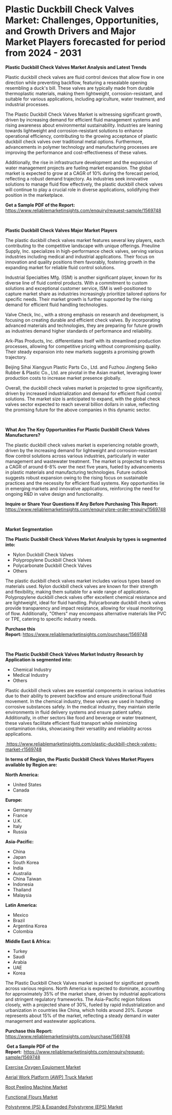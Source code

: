 <p><h1>Plastic Duckbill Check Valves Market: Challenges, Opportunities, and Growth Drivers and Major Market Players forecasted for period from 2024 - 2031</h1></p><p><strong>Plastic Duckbill Check Valves Market Analysis and Latest Trends</strong></p>
<p><p>Plastic duckbill check valves are fluid control devices that allow flow in one direction while preventing backflow, featuring a resealable opening resembling a duck's bill. These valves are typically made from durable thermoplastic materials, making them lightweight, corrosion-resistant, and suitable for various applications, including agriculture, water treatment, and industrial processes.</p><p>The Plastic Duckbill Check Valves Market is witnessing significant growth, driven by increasing demand for efficient fluid management systems and rising awareness about environmental sustainability. Industries are leaning towards lightweight and corrosion-resistant solutions to enhance operational efficiency, contributing to the growing acceptance of plastic duckbill check valves over traditional metal options. Furthermore, advancements in polymer technology and manufacturing processes are improving the performance and cost-effectiveness of these valves.</p><p>Additionally, the rise in infrastructure development and the expansion of water management projects are fueling market expansion. The global market is expected to grow at a CAGR of 10% during the forecast period, reflecting a robust demand trajectory. As industries seek innovative solutions to manage fluid flow effectively, the plastic duckbill check valves will continue to play a crucial role in diverse applications, solidifying their position in the marketplace.</p></p>
<p><strong>Get a Sample PDF of the Report:&nbsp;</strong> <a href="https://www.reliablemarketinsights.com/enquiry/request-sample/1569748?utm_campaign=1626&utm_medium=2&utm_source=Github&utm_content=ia&utm_term=14102024&utm_id=plastic-duckbill-check-valves">https://www.reliablemarketinsights.com/enquiry/request-sample/1569748</a></p>
<p>&nbsp;</p>
<p><strong>Plastic Duckbill Check Valves Major Market Players</strong></p>
<p><p>The plastic duckbill check valves market features several key players, each contributing to the competitive landscape with unique offerings. Pneuline Supply, Inc. specializes in high-performance check valves, serving various industries including medical and industrial applications. Their focus on innovation and quality positions them favorably, fostering growth in the expanding market for reliable fluid control solutions.</p><p>Industrial Specialties Mfg. (ISM) is another significant player, known for its diverse line of fluid control products. With a commitment to custom solutions and exceptional customer service, ISM is well-positioned to capture market share as industries increasingly prioritize tailored options for specific needs. Their market growth is further supported by the rising demand for efficient fluid handling technologies.</p><p>Valve Check, Inc., with a strong emphasis on research and development, is focusing on creating durable and efficient check valves. By incorporating advanced materials and technologies, they are preparing for future growth as industries demand higher standards of performance and reliability. </p><p>Ark-Plas Products, Inc. differentiates itself with its streamlined production processes, allowing for competitive pricing without compromising quality. Their steady expansion into new markets suggests a promising growth trajectory. </p><p>Beijing Sihai Xiangyun Plastic Parts Co., Ltd. and Fuzhou Jingteng Seiko Rubber & Plastic Co., Ltd. are pivotal in the Asian market, leveraging lower production costs to increase market presence globally. </p><p>Overall, the duckbill check valves market is projected to grow significantly, driven by increased industrialization and demand for efficient fluid control solutions. The market size is anticipated to expand, with the global check valves sector expected to reach several billion dollars in value, reflecting the promising future for the above companies in this dynamic sector.</p></p>
<p>&nbsp;</p>
<p><strong>What Are The Key Opportunities For Plastic Duckbill Check Valves Manufacturers?</strong></p>
<p><p>The plastic duckbill check valves market is experiencing notable growth, driven by the increasing demand for lightweight and corrosion-resistant flow control solutions across various industries, particularly in water management and wastewater treatment. The market is projected to witness a CAGR of around 6-8% over the next five years, fueled by advancements in plastic materials and manufacturing technologies. Future outlook suggests robust expansion owing to the rising focus on sustainable practices and the necessity for efficient fluid systems. Key opportunities lie in emerging markets and innovative applications, reinforcing the need for ongoing R&D in valve design and functionality.</p></p>
<p><strong>Inquire or Share Your Questions If Any Before Purchasing This Report:</strong> <a href="https://www.reliablemarketinsights.com/enquiry/pre-order-enquiry/1569748?utm_campaign=1626&utm_medium=2&utm_source=Github&utm_content=ia&utm_term=14102024&utm_id=plastic-duckbill-check-valves">https://www.reliablemarketinsights.com/enquiry/pre-order-enquiry/1569748</a></p>
<p>&nbsp;</p>
<p><strong>Market Segmentation</strong></p>
<p><strong>The Plastic Duckbill Check Valves Market Analysis by types is segmented into:</strong></p>
<p><ul><li>Nylon Duckbill Check Valves</li><li>Polypropylene Duckbill Check Valves</li><li>Polycarbonate Duckbill Check Valves</li><li>Others</li></ul></p>
<p><p>The plastic duckbill check valves market includes various types based on materials used. Nylon duckbill check valves are known for their strength and flexibility, making them suitable for a wide range of applications. Polypropylene duckbill check valves offer excellent chemical resistance and are lightweight, ideal for fluid handling. Polycarbonate duckbill check valves provide transparency and impact resistance, allowing for visual monitoring of flow. Additionally, "Others" may encompass alternative materials like PVC or TPE, catering to specific industry needs.</p></p>
<p><strong>Purchase this Report:&nbsp;</strong><a href="https://www.reliablemarketinsights.com/purchase/1569748?utm_campaign=1626&utm_medium=2&utm_source=Github&utm_content=ia&utm_term=14102024&utm_id=plastic-duckbill-check-valves">https://www.reliablemarketinsights.com/purchase/1569748</a></p>
<p>&nbsp;</p>
<p><strong>The Plastic Duckbill Check Valves Market Industry Research by Application is segmented into:</strong></p>
<p><ul><li>Chemical Industry</li><li>Medical Industry</li><li>Others</li></ul></p>
<p><p>Plastic duckbill check valves are essential components in various industries due to their ability to prevent backflow and ensure unidirectional fluid movement. In the chemical industry, these valves are used in handling corrosive substances safely. In the medical industry, they maintain sterile environments in fluid delivery systems and ensure patient safety. Additionally, in other sectors like food and beverage or water treatment, these valves facilitate efficient fluid transport while minimizing contamination risks, showcasing their versatility and reliability across applications.</p></p>
<p><a href="https://www.reliablemarketinsights.com/plastic-duckbill-check-valves-market-r1569748?utm_campaign=1626&utm_medium=2&utm_source=Github&utm_content=ia&utm_term=14102024&utm_id=plastic-duckbill-check-valves">&nbsp;https://www.reliablemarketinsights.com/plastic-duckbill-check-valves-market-r1569748</a></p>
<p><strong>In terms of Region, the Plastic Duckbill Check Valves Market Players available by Region are:</strong></p>
<p>
    <p> <strong> North America: </strong>
        <ul>
            <li>United States</li>
            <li>Canada</li>
        </ul>
        </p> 
    <p> <strong> Europe: </strong>
        <ul>
            <li>Germany</li>
            <li>France</li>
            <li>U.K.</li>
            <li>Italy</li>
            <li>Russia</li>
        </ul>
        </p> 
    <p> <strong> Asia-Pacific: </strong>
        <ul>
            <li>China</li>
            <li>Japan</li>
            <li>South Korea</li>
            <li>India</li>
            <li>Australia</li>
            <li>China Taiwan</li>
            <li>Indonesia</li>
            <li>Thailand</li>
            <li>Malaysia</li>
        </ul>
        </p> 
    <p> <strong> Latin America: </strong>
        <ul>
            <li>Mexico</li>
            <li>Brazil</li>
            <li>Argentina Korea</li>
            <li>Colombia</li>
        </ul>
        </p> 
    <p> <strong> Middle East & Africa: </strong>
        <ul>
            <li>Turkey</li>
            <li>Saudi</li>
            <li>Arabia</li>
            <li>UAE</li>
            <li>Korea</li>
        </ul>
    </p>
    </p>
<p><p>The Plastic Duckbill Check Valves market is poised for significant growth across various regions. North America is expected to dominate, accounting for approximately 35% of the market share, driven by industrial applications and stringent regulatory frameworks. The Asia-Pacific region follows closely, with a projected share of 30%, fueled by rapid industrialization and urbanization in countries like China, which holds around 20%. Europe represents about 15% of the market, reflecting a steady demand in water management and wastewater applications.</p></p>
<p><strong>Purchase this Report: </strong><a href="https://www.reliablemarketinsights.com/purchase/1569748?utm_campaign=1626&utm_medium=2&utm_source=Github&utm_content=ia&utm_term=14102024&utm_id=plastic-duckbill-check-valves">https://www.reliablemarketinsights.com/purchase/1569748</a></p>
<p>&nbsp;<strong>Get a Sample PDF of the Report:&nbsp;&nbsp;</strong><a href="https://www.reliablemarketinsights.com/enquiry/request-sample/1569748?utm_campaign=1626&utm_medium=2&utm_source=Github&utm_content=ia&utm_term=14102024&utm_id=plastic-duckbill-check-valves">https://www.reliablemarketinsights.com/enquiry/request-sample/1569748</a></p>
<p><strong></strong></p>
<p><p><a href="https://www.linkedin.com/pulse/exercise-oxygen-equipment-market-global-regional-analysis-iggkc?trk=public_post_embed_feed-article-content&utm_campaign=1626&utm_medium=2&utm_source=Github&utm_content=ia&utm_term=14102024&utm_id=plastic-duckbill-check-valves">Exercise Oxygen Equipment Market</a></p><p><a href="https://www.linkedin.com/pulse/aerial-work-platform-awp-truck-market-global-insights-sales-zmjnf?trk=public_post_embed_feed-article-content&utm_campaign=1626&utm_medium=2&utm_source=Github&utm_content=ia&utm_term=14102024&utm_id=plastic-duckbill-check-valves">Aerial Work Platform (AWP) Truck Market</a></p><p><a href="https://www.linkedin.com/pulse/root-peeling-machine-market-pulse-63-expansion-blueprint-xbhbf?trk=public_post_embed_feed-article-content&utm_campaign=1626&utm_medium=2&utm_source=Github&utm_content=ia&utm_term=14102024&utm_id=plastic-duckbill-check-valves">Root Peeling Machine Market</a></p><p><a href="https://www.linkedin.com/pulse/functional-flours-industry-resonance-81-amplification-across-fam7c?trk=public_post_embed_feed-article-content&utm_campaign=1626&utm_medium=2&utm_source=Github&utm_content=ia&utm_term=14102024&utm_id=plastic-duckbill-check-valves">Functional Flours Market</a></p><p><a href="https://www.linkedin.com/pulse/polystyrene-ps-expanded-eps-market-shifts-strategic-analysis-odayf?trk=public_post_embed_feed-article-content&utm_campaign=1626&utm_medium=2&utm_source=Github&utm_content=ia&utm_term=14102024&utm_id=plastic-duckbill-check-valves">Polystyrene (PS) & Expanded Polystyrene (EPS) Market</a></p></p>